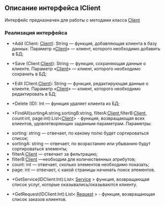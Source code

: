 ## Описание интерфейса IClient

Интерфейс предназначен для работы с методами класса [Client](Client.md)

### Реализация интерфейса

- +Add (Client: [Client](Client.md)): String — функция, добавляющая клиента в базу данных. Параметр «[Client](Client.md)» — клиент, которого необходимо добавить в БД;

- +Save (Client:[Client](Client.md)): String — функция, сохраняющая данные о клиенте. Параметр «[Client](Client.md)» — клиент, которого необходимо сохранить в БД;

- +Edit (Client:[Client](Client.md)): String — функция, редактирующая данные о клиенте. Параметр «[Client](Client.md)» — клиент, которого необходимо редактировать в БД;

- +Delete (ID): Int — функция удаляет клиента из БД;

- +FindAll(sortingA:string,sortingB:string, filterA:[Client](Client.md),filterB:[Client](Client.md), count:int, page:int):List<[Client](Client.md)> -  функция, возвращающая всех клиентов, удовлетворяющих заданным параметрам.
Параметры:
+ sorting: string — отвечает, по какому полю будет сортироваться список;
+ sortingА: string — отвечает, по возрастанию или убыванию будут сортироваться элементы;
+ filterA:[Client](Client.md) — отвечает за фильтрацию;
+ filterB:[Client](Client.md) —необходим для количественных атрибутов;
+ count: int — отвечает, сколько элементов необходимо показать;
+ page: int — отвечает, с какой страницы начинать поиск элементов.

- +GetService(IDClient:Int):List< [Service](Service.md) > функция, возвращающая список услуг, которые оказывались/оказываются клиенту.

- +GetRequest(IDClient:Int):List< [Request](Request.md) >  - функция, возвращающая список заказов клиентов.
